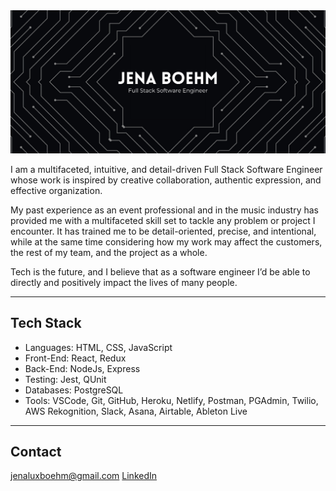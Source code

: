<img src='github-header-white.png' alt='Jena Boehm - Full Stack Software Engineer' />

I am a multifaceted, intuitive, and detail-driven Full Stack Software Engineer whose work is inspired by creative collaboration, authentic expression, and effective organization.

My past experience as an event professional and in the music industry has provided me with a multifaceted skill set to tackle any problem or project I encounter. It has trained me to be detail-oriented, precise, and intentional, while at the same time considering how my work may affect the customers, the rest of my team, and the project as a whole. 

Tech is the future, and I believe that as a software engineer I’d be able to directly and positively impact the lives of many people.

---

## Tech Stack
- Languages: HTML, CSS, JavaScript
- Front-End: React, Redux
- Back-End: NodeJs, Express
- Testing: Jest, QUnit
- Databases: PostgreSQL
- Tools: VSCode, Git, GitHub, Heroku, Netlify, Postman, PGAdmin, Twilio, AWS Rekognition, Slack, Asana, Airtable, Ableton Live

---

## Contact
jenaluxboehm@gmail.com
[LinkedIn](https://www.linkedin.com/in/jenaboehm/)

<!--
**jena-boehm/jena-boehm** is a ✨ _special_ ✨ repository because its `README.md` (this file) appears on your GitHub profile.

Here are some ideas to get you started:

- 🔭 I’m currently working on ...
- 🌱 I’m currently learning ...
- 👯 I’m looking to collaborate on ...
- 🤔 I’m looking for help with ...
- 💬 Ask me about ...
- 📫 How to reach me: ...
- 😄 Pronouns: ...
- ⚡ Fun fact: ...
-->
